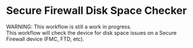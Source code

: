 # Secure Firewall Disk Space Checker
WARNING: This workflow is still a work in progress.   
This workflow will check the device for disk space issues on a Secure Firewall device (FMC, FTD, etc).  
